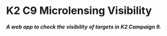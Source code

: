 # K2 C9 Microlensing Visibility

***A web app to check the visibility of targets in K2 Campaign 9.***
